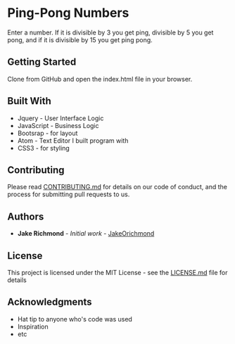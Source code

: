 # Ping-Pong Numbers

Enter a number. If it is divisible by 3 you get ping, divisible by 5 you get pong, and if it is divisible by 15 you get ping pong.

## Getting Started

Clone from GitHub and open the index.html file in your browser.

## Built With

* Jquery - User Interface Logic
* JavaScript - Business Logic
* Bootsrap - for layout
* Atom - Text Editor I built program with
* CSS3 - for styling

## Contributing

Please read [CONTRIBUTING.md](CONTRIBUTING.md) for details on our code of conduct, and the process for submitting pull requests to us.

## Authors

* **Jake Richmond** - *Initial work* - [JakeOrichmond](https://github.com/jakeorichmond)

## License

This project is licensed under the MIT License - see the [LICENSE.md](LICENSE.md) file for details

## Acknowledgments

* Hat tip to anyone who's code was used
* Inspiration
* etc

